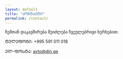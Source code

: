 ```yaml
---
layout: default
title: "ᲙᲝᲜᲢᲐᲥᲢᲘ"
permalink: /contact/
---
```


ჩემთან დაკავშირება შეიძლება ჩვეულებრივი ხერხებით:

ᲢᲔᲚᲔᲤᲝᲜᲘ: +995 591 011 018

ᲔᲚ-ᲤᲝᲡᲢᲐ: avto@din.ge
